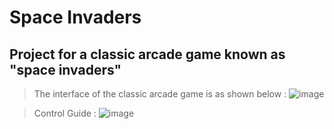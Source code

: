 # Space Invaders
## Project for a classic arcade game known as "space invaders"

> The interface of the classic arcade game is as shown below : 
![image](https://user-images.githubusercontent.com/75483818/182875637-0ada2909-97d3-4d94-a8cd-3dc17569fb02.png)

> Control Guide : 
![image](https://user-images.githubusercontent.com/75483818/182876059-74abbe88-223f-4941-a016-d9bcc43573ab.png)


